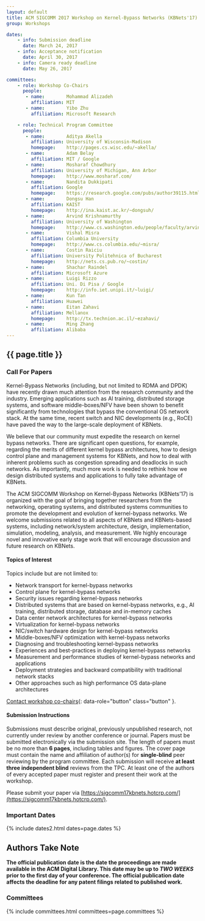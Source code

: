 ```yaml
---
layout: default
title: ACM SIGCOMM 2017 Workshop on Kernel-Bypass Networks (KBNets'17)
group: Workshops

dates:
    - info: Submission deadline
      date: March 24, 2017
    - info: Acceptance notification
      date: April 30, 2017
    - info: Camera ready deadline
      date: May 26, 2017

committees:
    - role: Workshop Co-Chairs
      people:
       - name:        Mohammad Alizadeh
         affiliation: MIT
       - name:        Yibo Zhu
         affiliation: Microsoft Research

    - role: Technical Program Committee
      people:
       - name:        Aditya Akella
         affiliation: University of Wisconsin-Madison
         homepage:    http://pages.cs.wisc.edu/~akella/
       - name:        Adam Belay
         affiliation: MIT / Google
       - name:        Mosharaf Chowdhury
         affiliation: University of Michigan, Ann Arbor
         homepage:    http://www.mosharaf.com/
       - name:        Nandita Dukkipati
         affiliation: Google
         homepage:    https://research.google.com/pubs/author39115.html
       - name:        Dongsu Han
         affiliation: KAIST
         homepage:    http://ina.kaist.ac.kr/~dongsuh/
       - name:        Arvind Krishnamurthy
         affiliation: University of Washington
         homepage:    http://www.cs.washington.edu/people/faculty/arvind
       - name:        Vishal Misra
         affiliation: Columbia University
         homepage:    http://www.cs.columbia.edu/~misra/
       - name:        Costin Raiciu
         affiliation: University Politehnica of Bucharest
         homepage:    http://nets.cs.pub.ro/~costin/
       - name:        Shachar Raindel
         affiliation: Microsoft Azure
       - name:        Luigi Rizzo
         affiliation: Uni. Di Pisa / Google
         homepage:    http://info.iet.unipi.it/~luigi/
       - name:        Kun Tan
         affiliation: Huawei
       - name:        Eitan Zahavi
         affiliation: Mellanox
         homepage:    http://tx.technion.ac.il/~ezahavi/
       - name:        Ming Zhang
         affiliation: Alibaba
---
```


## {{ page.title }}

### Call For Papers

Kernel-Bypass Networks (including, but not limited to RDMA and DPDK) have recently drawn much attention from the research community and the industry. Emerging applications such as AI training, distributed storage systems, and software middle-boxes/NFV have been shown to benefit significantly from technologies that bypass the conventional OS network stack. At the same time, recent switch and NIC developments (e.g., RoCE) have paved the way to the large-scale deployment of KBNets.

We believe that our community must expedite the research on kernel bypass networks. There are significant open questions, for example, regarding the merits of different kernel bypass architectures, how to design control plane and management systems for KBNets, and how to deal with inherent problems such as congestion spreading and deadlocks in such networks. As importantly, much more work is needed to rethink how we design distributed systems and applications to fully take advantage of KBNets.

The ACM SIGCOMM Workshop on Kernel-Bypass Networks (KBNets’17) is organized with the goal of bringing together researchers from the networking, operating systems, and distributed systems communities to promote the development and evolution of kernel-bypass networks. We welcome submissions related to all aspects of KBNets and KBNets-based systems, including network/system architecture, design, implementation, simulation, modeling, analysis, and measurement. We highly encourage novel and innovative early stage work that will encourage discussion and future research on KBNets.

#### Topics of Interest

Topics include but are not limited to:

- Network transport for kernel-bypass networks
- Control plane for kernel-bypass networks
- Security issues regarding kernel-bypass networks
- Distributed systems that are based on kernel-bypass networks, e.g., AI training, distributed storage, database and in-memory caches
- Data center network architectures for kernel-bypass networks
- Virtualization for kernel-bypass networks
- NIC/switch hardware design for kernel-bypass networks
- Middle-boxes/NFV optimization with kernel-bypass networks
- Diagnosing and troubleshooting kernel-bypass networks
- Experiences and best-practices in deploying kernel-bypass networks
- Measurement and performance studies of kernel-bypass networks and applications
- Deployment strategies and backward compatibility with traditional network stacks
- Other approaches such as high performance OS data-plane architectures


[Contact workshop co-chairs](mailto:alizadeh@csail.mit.edu,yibzh@microsoft.com?subject=[KBNets'17]){: data-role="button" class="button" }.

#### Submission Instructions

Submissions must describe original, previously unpublished research, not currently under review by another conference or journal. Papers must be submitted electronically via the submission site. The length of papers must be no more than **6 pages**, including tables and figures. The cover page must contain the name and affiliation of author(s) for **single-blind** peer reviewing by the program committee. Each submission will receive **at least three independent blind** reviews from the TPC. At least one of the authors of every accepted paper must register and present their work at the workshop.

Please submit your paper via [https://sigcomm17kbnets.hotcrp.com/](https://sigcomm17kbnets.hotcrp.com/).

### Important Dates

{% include dates2.html dates=page.dates %}

## Authors Take Note

**The official publication date is the date the proceedings are made available in the ACM Digital Library. This date may be up to *TWO WEEKS* prior to the first day of your conference. The official publication date affects the deadline for any patent filings related to published work.**

### Committees

{% include committees.html committees=page.committees %}
